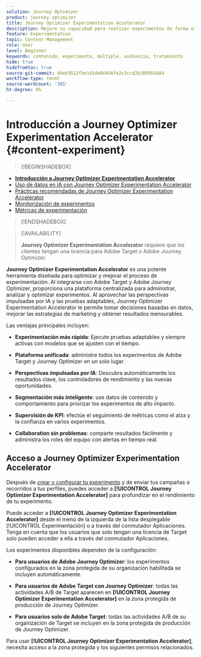 ```yaml
---
solution: Journey Optimizer
product: journey optimizer
title: Journey Optimizer Experimentation Accelerator
description: Mejore su capacidad para realizar experimentos de forma eficaz y generar perspectivas
feature: Experimentation
topic: Content Management
role: User
level: Beginner
keywords: contenido, experimento, múltiple, audiencia, tratamiento
hide: true
hidefromtoc: true
source-git-commit: ddeb3512fbe1d1de86456fe2c3ccd2b3805b5684
workflow-type: tm+mt
source-wordcount: '365'
ht-degree: 0%

---
```


# Introducción a Journey Optimizer Experimentation Accelerator {#content-experiment}

>[!BEGINSHADEBOX]

* **[Introducción a Journey Optimizer Experimentation Accelerator](experiment-accelerator.md)**
* [Uso de datos en IA con Journey Optimizer Experimentation Accelerator](experiment-accelerator-security.md)
* [Prácticas recomendadas de Journey Optimizer Experimentation Accelerator](experiment-accelerator-best-practices.md)
* [Monitorización de experimentos](experiment-accelerator-monitor.md)
* [Métricas de experimentación](experiment-accelerator-metrics.md)

>[!ENDSHADEBOX]

>[!AVAILABILITY]
>
>**Journey Optimizer Experimentation Accelerator** requiere que los clientes tengan una licencia para Adobe Target o Adobe Journey Optimizer.

**Journey Optimizer Experimentation Accelerator** es una potente herramienta diseñada para optimizar y mejorar el proceso de experimentación. Al integrarse con Adobe Target y Adobe Journey Optimizer, proporciona una plataforma centralizada para administrar, analizar y optimizar experimentos. Al aprovechar las perspectivas impulsadas por IA y las pruebas adaptables, Journey Optimizer Experimentation Accelerator le permite tomar decisiones basadas en datos, mejorar las estrategias de marketing y obtener resultados mensurables.

Las ventajas principales incluyen:

* **Experimentación más rápida**: Ejecute pruebas adaptables y siempre activas con modelos que se ajusten con el tiempo.

* **Plataforma unificada**: administre todos los experimentos de Adobe Target y Journey Optimizer en un solo lugar.

* **Perspectivas impulsadas por IA**: Descubra automáticamente los resultados clave, los controladores de rendimiento y las nuevas oportunidades.

* **Segmentación más inteligente**: use datos de contenido y comportamiento para priorizar los experimentos de alto impacto.

* **Supervisión de KPI**: efectúe el seguimiento de métricas como el alza y la confianza en varios experimentos.

* **Collaboration sin problemas**: comparte resultados fácilmente y administra los roles del equipo con alertas en tiempo real.

## Acceso a Journey Optimizer Experimentation Accelerator

Después de [crear y configurar tu experimento](content-experiment.md) y de enviar tus campañas o recorridos a tus perfiles, puedes acceder a **[!UICONTROL Journey Optimizer Experimentation Accelerator]** para profundizar en el rendimiento de tu experimento.

Puede acceder a **[!UICONTROL Journey Optimizer Experimentation Accelerator]** desde el menú de la izquierda de la lista desplegable [!UICONTROL Experimentación] o a través del conmutador Aplicaciones. Tenga en cuenta que los usuarios que solo tengan una licencia de Target solo pueden acceder a ella a través del conmutador Aplicaciones.

Los experimentos disponibles dependen de la configuración:

* **Para usuarios de Adobe Journey Optimizer**: los experimentos configurados en la zona protegida de su organización habilitada se incluyen automáticamente.

* **Para usuarios de Adobe Target con Journey Optimizer**: todas las actividades A/B de Target aparecen en **[!UICONTROL Journey Optimizer Experimentation Accelerator]** en la zona protegida de producción de Journey Optimizer.

* **Para usuarios solo de Adobe Target**: todas las actividades A/B de su organización de Target se incluyen en la zona protegida de producción de Journey Optimizer.

Para usar **[!UICONTROL Journey Optimizer Experimentation Accelerator]**, necesita acceso a la zona protegida y los siguientes permisos relacionados.

<!--table style="table-layout:fixed"><tr style="border: 0;">
<td><img alt="Overview" href="experiment-accelerator-overview.md" src="assets/do-not-localize/experiments-2.jpeg">
<div align="center"><p><strong><a href="experiment-accelerator-overview.md">Overview</a></strong></p></div></td>
<td><img alt="Experiments" href="experiment-accelerator-monitor.md" src="assets/do-not-localize/experiment-overview.jpeg">
<div align="center"><p><strong><a href="experiment-accelerator-monitor.md">Experiments</a></strong></p></div></td>
<td><img alt="Metrics" href="experiment-accelerator-metrics.md" src="assets/do-not-localize/experiment-metrics.png">
<div align="center"><p><strong><a href="experiment-accelerator-metrics.md">Metrics</a></strong></p></div></td>
</tr></table-->

